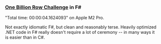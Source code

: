 ### [One Billion Row Challenge](https://www.morling.dev/blog/one-billion-row-challenge/) in F#

"Total time: 00:00:04.1624093" on Apple M2 Pro.

Not exactly idiomatic F#, but clean and reasonably terse. Heavily optimized .NET code in F# really doesn't require a lot of ceremony -- in many ways it is easier than in C#.